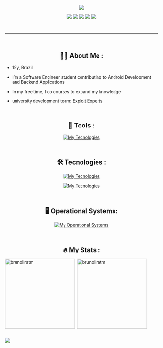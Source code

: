 <!--- <div align="center" text-align="center">
  [![Typing SVG](https://readme-typing-svg.demolab.com/?font=Fira+Code&weight=600&size=30&pause=100&color=007BFF&center=true&vCenter=true&lines=Hi+There!+%F0%9F%91%8B%2C;Want+a+coffee☕?)](https://git.io/typing-svg) 
</div>

<div align="center">
  <img src="https://tokenizedhq.com/wp-content/uploads/2022/08/4-aesthetic-anime-discord-banner-gif-eye-closeup.gif" width="500" height="130" align="center"/>
 <p></p> --->
 
<div align="center" text-align="center">
    <img src="https://capsule-render.vercel.app/api?type=rounded&height=200&color=gradient&text=Bruno%20Magno&reversal=false">
</div> 

<p align="center">
  <a href="https://github.com/brunoliratm"><img src="https://img.shields.io/badge/Github-0d1117?style=for-the-badge&logo=github&logoColor=white" /></a>
  <a href="https://discord.com/users/1075127178171269211"><img src="https://img.shields.io/badge/Discord-0d1117?style=for-the-badge&logo=discord&logoColor=white" /></a>
  <a href="https://www.linkedin.com/in/brunomagnotm/"><img src="https://img.shields.io/badge/linkedin-0d1117?style=for-the-badge&logo=linkedin&logoColor=white" /></a>
  <a href="https://xdaforums.com/m/brunoliratm.9987656/#recent-content"><img src="https://img.shields.io/badge/xdadevelopers-0d1117?style=for-the-badge&logo=xdadevelopers&logoColor=white" /></a>
  <a href="https://brunoliratm.github.io/portfolio-brunomagno/"><img src="https://img.shields.io/badge/portfolio-0d1117?style=for-the-badge&logo=vercel&logoColor=white" /></a>

  </p>

</div>

</br>

---
</br>
<div align="center">

## :man_technologist: About Me :

</div>

- 19y, Brazil

- I’m a Software Engineer student contributing to Android Development and Backend Applications.

- In my free time, I do courses to expand my knowledge

- university development team: [Exploit Experts](https://github.com/Exploit-Experts)

</br>



<div align="center">

   ## :toolbox: Tools :

[![My Tecnologies](https://skillicons.dev/icons?i=vscode,idea,figma,github,git,androidstudio,gcp,postman,npm,nodejs&theme=dark&perline=5)]()

</div>
</br>
<div align="center">

   ## :hammer_and_wrench: Tecnologies :
  
[![My Tecnologies](https://skillicons.dev/icons?i=python,java,c,spring,maven,angular,ts)](https://skillicons.dev)

[![My Tecnologies](https://skillicons.dev/icons?i=markdown,html,css,js,bootstrap,sass,mysql)](https://skillicons.dev)

</div>

</br>

<div align="center">

   ## :desktop_computer: Operational Systems:

  [![My Operational Systems](https://skillicons.dev/icons?i=ubuntu,windows)](https://skillicons.dev)


</div>
</br>
<div align="center">

## :fire: My Stats :

</div>
<div align-itens="center">
<img align="left" height="230em" src="https://github-readme-stats.vercel.app/api/top-langs/?username=brunoliratm&layout=donut&langs_count=8&theme=dracula" alt=brunoliratm />
  
<p>&nbsp;<img align="center" height="230em" src="https://github-readme-stats.vercel.app/api?username=brunoliratm&show_icons=true&show=reviews,discussions_started,discussions_answered,prs_merged,prs_merged_percentage&theme=dracula" alt="brunoliratm" /></p>
</div>

<br>

<img src="https://capsule-render.vercel.app/api?type=waving&height=150&color=gradient&reversal=false&section=footer">

